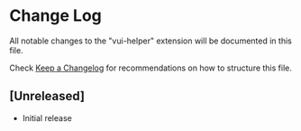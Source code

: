 # Change Log

All notable changes to the "vui-helper" extension will be documented in this file.

Check [Keep a Changelog](http://keepachangelog.com/) for recommendations on how to structure this file.

## [Unreleased]

- Initial release